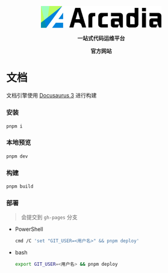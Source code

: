 <p align="center">
    <a href="https://arcadia.cool">
        <picture>
            <source media="(prefers-color-scheme: dark)" srcset="brand/arcadia-dark-sub.png" width="320">
            <img src="brand/arcadia-light-sub.png" alt="Arcadia" width="320">
        </picture>
    </a>
</p>

<p align="center">
    <strong>
        一站式代码运维平台
    </strong>
</p>

<p align="center">
    <strong>
        <a href="https://arcadia.cool" style="text-decoration: none;">官方网站</a>
    </strong>
</p>

# 文档

文档引擎使用 [Docusaurus 3](https://docusaurus.io/zh-CN) 进行构建

### 安装

```bash
pnpm i
```

### 本地预览

```bash
pnpm dev
```

### 构建

```bash
pnpm build
```

### 部署

> 会提交到 `gh-pages` 分支

- PowerShell

  ```bash
  cmd /C 'set "GIT_USER=<用户名>" && pnpm deploy'
  ```

- bash

  ```bash
  export GIT_USER=<用户名> && pnpm deploy
  ```

